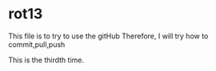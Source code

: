 # rot13
This file is to try to use the gitHub
Therefore, I will try how to commit,pull,push

This is the thirdth time.
